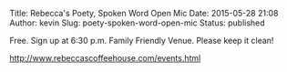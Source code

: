 Title: Rebecca's Poety, Spoken Word Open Mic
Date: 2015-05-28 21:08
Author: kevin
Slug: poety-spoken-word-open-mic
Status: published

Free. Sign up at 6:30 p.m. Family Friendly Venue. Please keep it clean!

http://www.rebeccascoffeehouse.com/events.html
